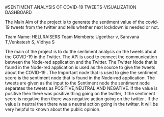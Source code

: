 #SENTIMENT ANALYSIS OF COVID-19 TWEETS-VISUALIZATION DASHBOARD 

The Main Aim of the project is to generate the sentiment value of the covid-19 tweets from the twitter and tells whether next lockdown is needed or not. 

Team Name: HELLRAISERS 
Team Members: Ugenthar v, Saravana T,Venkatesh S, Vidhya S

The main of the project is to do the sentiment analysis on the tweets about the COVID-19 in the Twitter. The API is used to connect the communication between the Node-red application and the Twitter. The Twitter Node that is found in the Node-red application is used as the source to give the tweets about the COVID-19 . The Important node that is used to give the sentiment score is the sentiment node that is found in the Node-red application. The tweets are given as the input to the Sentiment node the sentiment node separates the tweets as POSITIVE,NEUTRAL AND NEGATIVE. If the value is positive then there was positive thing going on the twitter, if the sentiment score is negative then there was negative action going on the twitter . If the value is neutral then there was a neutral action going in the twitter. It will be very helpful to known about the public opinion.
